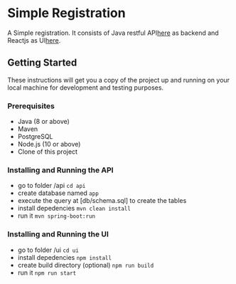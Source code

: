# Simple Registration
A Simple registration. It consists of Java restful API[here](#installing-and-running-the-api) as backend and Reactjs as UI[here](#installing-and-running-the-ui). 

## Getting Started
These instructions will get you a copy of the project up and running on your local machine for development and testing purposes.

### Prerequisites
- Java (8 or above)
- Maven
- PostgreSQL
- Node.js (10 or above)
- Clone of this project

### Installing and Running the API
- go to folder /api
`cd api`
- create database named `app`
- execute the query at [db/schema.sql] to create the tables
- install depedencies
`mvn clean install`
- run it
`mvn spring-boot:run`

### Installing and Running the UI

- go to folder /ui
`cd ui`
- install depedencies
`npm install`
- create build directory (optional)
`npm run build`
- run it
`npm run start`